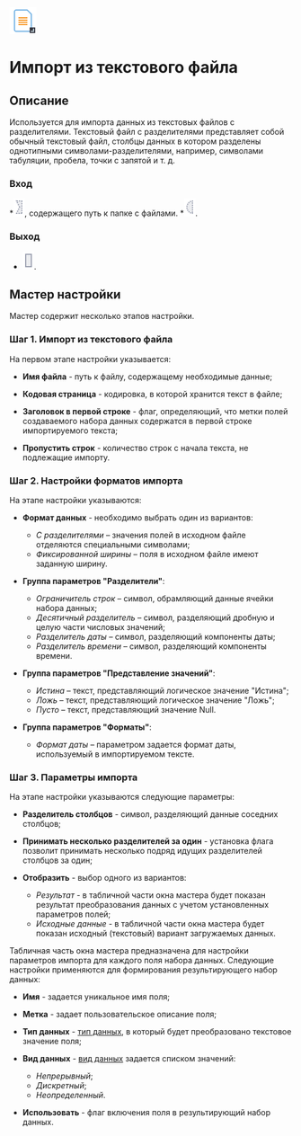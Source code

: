![](../../media/app/icons/vendors/importtextfile.svg)
# Импорт из текстового файла

## Описание

Используется для импорта данных из текстовых файлов c разделителями. Текстовый файл с разделителями представляет собой обычный текстовый файл, столбцы данных в котором разделены однотипными символами-разделителями, например, символами табуляции, пробела, точки с запятой и т. д. 

### Вход

   *![](../../media/app/icons/ports/optional_input_connection_inactive.svg), содержащего путь к папке с файлами.
   *![](../../media/app/icons/ports/optional_input_variable_inactive.svg).
### Выход

* ![](../../media/app/icons/ports/output_table_inactive.svg).
## Мастер настройки

Мастер содержит несколько этапов настройки.

### Шаг 1. Импорт из текстового файла

На первом этапе настройки указывается:

*  **Имя файла** - путь к файлу, содержащему необходимые данные;

*  **Кодовая страница** - кодировка, в которой хранится текст в файле;

*  **Заголовок в первой строке** - флаг, определяющий, что метки полей создаваемого набора данных содержатся в первой строке импортируемого текста;

*  **Пропустить строк** - количество строк с начала текста, не подлежащие импорту. 

### Шаг 2. Настройки форматов импорта

На этапе настройки указываются:


*  **Формат данных** - необходимо выбрать один из вариантов:
    * *С разделителями* – значения полей в исходном файле отделяются специальными символами;
    * *Фиксированной ширины* – поля в исходном файле имеют заданную ширину.

*  **Группа параметров "Разделители"**:
    * *Ограничитель строк* – символ, обрамляющий данные ячейки набора данных;
    * *Десятичный разделитель* – символ, разделяющий дробную и целую части числовых значений;
    * *Разделитель даты* – символ, разделяющий компоненты даты;
    * *Разделитель времени* – символ, разделяющий компоненты времени.

*  **Группа параметров "Представление значений"**:
    * *Истина* – текст, представляющий логическое значение "Истина";
    * *Ложь* – текст, представляющий логическое значение "Ложь";
    * *Пусто* – текст, представляющий значение Null.

*  **Группа параметров "Форматы"**:
    * *Формат даты* – параметром задается формат даты, используемый в импортируемом тексте.

### Шаг 3. Параметры импорта

На этапе настройки указываются следующие параметры:

*  **Разделитель столбцов** - символ, разделяющий данные соседних столбцов;

*  **Принимать несколько разделителей за один** - установка флага позволит принимать несколько подряд идущих разделителей столбцов за один;

*  **Отобразить** - выбор одного из вариантов:
    * *Результат* - в табличной части окна мастера будет показан результат преобразования данных с учетом установленных параметров полей;
    * *Исходные данные* - в табличной части окна мастера будет показан исходный (текстовый) вариант загружаемых данных.

Табличная часть окна мастера предназначена для настройки параметров импорта для каждого поля набора данных.
Следующие настройки применяются для формирования результирующего набор данных:

*  **Имя** - задается уникальное имя поля;

*  **Метка** - задает пользовательское описание поля;

*  **Тип данных** - [тип данных](../../app/glossary/datatypes.md), в который будет преобразовано текстовое значение поля;

*  **Вид данных** - [вид данных](../../app/glossary/datatype.md) задается списком значений:
    * *Непрерывный*;
    * *Дискретный*;
    * *Неопределенный*.

*  **Использовать** - флаг включения поля в результирующий набор данных.


